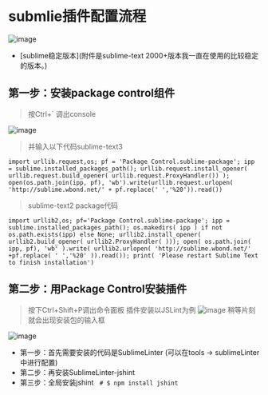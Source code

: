 # submlie插件配置流程
![image](https://cloud.githubusercontent.com/assets/18028533/21637071/42cc6648-d2a0-11e6-8a68-3f7c7d4d010a.png)

- [sublime稳定版本](附件是sublime-text 2000+版本我一直在使用的比较稳定的版本。)

## 第一步：安装package control组件
> 按Ctrl+\` 调出console

![image](https://cloud.githubusercontent.com/assets/18028533/21636964/c04013aa-d29f-11e6-9cc3-070e04f6a5ef.png)

> 并输入以下代码sublime-text3

```
import urllib.request,os; pf = 'Package Control.sublime-package'; ipp = sublime.installed_packages_path(); urllib.request.install_opener( urllib.request.build_opener( urllib.request.ProxyHandler()) ); open(os.path.join(ipp, pf), 'wb').write(urllib.request.urlopen( 'http://sublime.wbond.net/' + pf.replace(' ','%20')).read())
```

> sublime-text2 package代码

```
import urllib2,os; pf='Package Control.sublime-package'; ipp = sublime.installed_packages_path(); os.makedirs( ipp ) if not os.path.exists(ipp) else None; urllib2.install_opener( urllib2.build_opener( urllib2.ProxyHandler( ))); open( os.path.join( ipp, pf), 'wb' ).write( urllib2.urlopen( 'http://sublime.wbond.net/' +pf.replace( ' ','%20' )).read()); print( 'Please restart Sublime Text to finish installation')
```

## 第二步：用Package Control安装插件

>  按下Ctrl+Shift+P调出命令面板
> 插件安装以JSLint为例
![image](https://cloud.githubusercontent.com/assets/18028533/21636896/755b5cc8-d29f-11e6-8121-2b3bbd323303.png)
> 稍等片刻就会出现安装包的输入框

![image](https://cloud.githubusercontent.com/assets/18028533/22095411/708c9d36-de4f-11e6-80d7-40764ec09b21.png)
- 第一步：首先需要安装的代码是SublimeLinter (可以在tools -> sublimeLinter中进行配置)
- 第二步：再安装SublimeLinter-jshint
- 第三步：全局安装jshint   `# $ npm install jshint`
